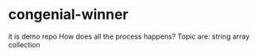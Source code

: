 # congenial-winner
it is demo repo
How does all the process happens?
Topic are:
string 
array
collection
